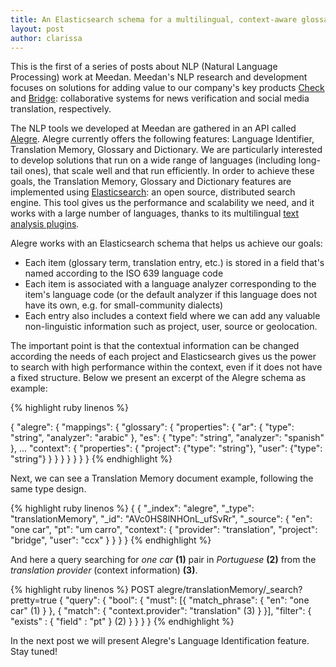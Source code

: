 ```yaml
---
title: An Elasticsearch schema for a multilingual, context-aware glossary
layout: post
author: clarissa
---
```


This is the first of a series of posts about NLP (Natural Language Processing) work at Meedan. Meedan's NLP research and development focuses on solutions for adding value to our company's key products [Check](https://meedan.com/en/check) and [Bridge](https://meedan.com/en/bridge): collaborative systems for news verification and social media translation, respectively.

The NLP tools we developed at Meedan are gathered in an API called [Alegre](https://github.com/meedan/alegre). Alegre currently offers the following features: Language Identifier, Translation Memory, Glossary and Dictionary. We are particularly interested to develop solutions that run on a wide range of languages (including long-tail ones), that scale well and that run efficiently. In order to achieve these goals, the Translation Memory, Glossary and Dictionary features are implemented using [Elasticsearch](https://www.elastic.co/products/elasticsearch): an open source, distributed search engine. This tool gives us the performance and scalability we need, and it works with a  large number of languages, thanks to its multilingual [text analysis plugins](https://www.elastic.co/guide/en/elasticsearch/reference/current/analysis-lang-analyzer.html).

Alegre works with an Elasticsearch schema that helps us achieve our goals:

- Each item (glossary term, translation entry, etc.) is stored in a field that's named according to the ISO 639 language code
- Each item is associated with a language analyzer corresponding to the item's language code (or the default analyzer if this language does not have its own, e.g. for small-community dialects)
- Each entry also includes a context field where we can add any valuable non-linguistic information such as project, user, source or geolocation.

The important point is that the contextual information can be changed according the needs of each project and Elasticsearch gives us the power to search with high performance within the context, even if it does not have a fixed structure. Below we present an excerpt of the Alegre schema as example:

{% highlight ruby linenos %}

{
  "alegre": {
    "mappings": {
      "glossary": {
        "properties": {
          "ar": {
            "type": "string",
            "analyzer": "arabic"
          },
          "es": {
            "type": "string",
            "analyzer": "spanish"
          },
          ...
          "context": {
            "properties": {
                "project": {"type": "string"},
                "user": {"type": "string"}
            }
          }
        }
      }
    }
  }
}
{% endhighlight %}

Next, we can see a Translation Memory document example, following the same type design.

{% highlight ruby linenos %}
{
         {
            "_index": "alegre",
            "_type": "translationMemory",
            "_id": "AVc0HS8lNHOnL_ufSvRr",
            "_source": {
               "en": "one car",
               "pt": "um carro",
               "context": {
                  "provider": "translation",
                  "project": "bridge",
                  "user": "ccx"
               }
            }
         }
}
{% endhighlight %}

And here a query searching for *one car* **(1)** pair in *Portuguese* **(2)** from the *translation provider* (context information) **(3)**.

{% highlight ruby linenos %}
POST alegre/translationMemory/_search?pretty=true
{
      "query": {
          "bool": {
              "must": [{
                  "match_phrase": {
                      "en": "one car" (1)
                      }
                },
                {
                  "match": {
                      "context.provider": "translation" (3)
                      }
                }],
                "filter": {
                  "exists" : { "field" : "pt" } (2)
              }
          }
      }
}
{% endhighlight %}

In the next post we will present Alegre's Language Identification feature. Stay tuned!
